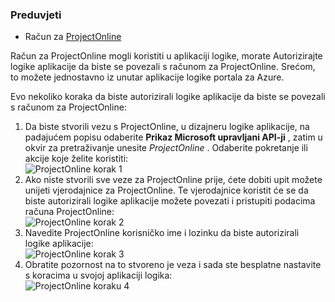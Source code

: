 ### <a name="prerequisites"></a>Preduvjeti
- Račun za [ProjectOnline](https://products.office.com/Project/project-online-with-project-for-office-365) 

Račun za ProjectOnline mogli koristiti u aplikaciji logike, morate Autorizirajte logike aplikacije da biste se povezali s računom za ProjectOnline. Srećom, to možete jednostavno iz unutar aplikacije logike portala za Azure. 

Evo nekoliko koraka da biste autorizirali logike aplikacije da biste se povezali s računom za ProjectOnline:

1. Da biste stvorili vezu s ProjectOnline, u dizajneru logike aplikacije, na padajućem popisu odaberite **Prikaz Microsoft upravljani API-ji** , zatim u okvir za pretraživanje unesite *ProjectOnline* . Odaberite pokretanje ili akcije koje želite koristiti:  
  ![ProjectOnline korak 1](./media/connectors-create-api-projectonline/projectonline-1.png)
2. Ako niste stvorili sve veze za ProjectOnline prije, ćete dobiti upit možete unijeti vjerodajnice za ProjectOnline. Te vjerodajnice koristit će se da biste autorizirali logike aplikacije možete povezati i pristupiti podacima računa ProjectOnline:  
  ![ProjectOnline korak 2](./media/connectors-create-api-projectonline/projectonline-2.png)
3. Navedite ProjectOnline korisničko ime i lozinku da biste autorizirali logike aplikacije:  
  ![ProjectOnline korak 3](./media/connectors-create-api-projectonline/projectonline-3.png)   
4. Obratite pozornost na to stvoreno je veza i sada ste besplatne nastavite s koracima u svojoj aplikaciji logika:  
  ![ProjectOnline koraku 4](./media/connectors-create-api-projectonline/projectonline-4.png)   
